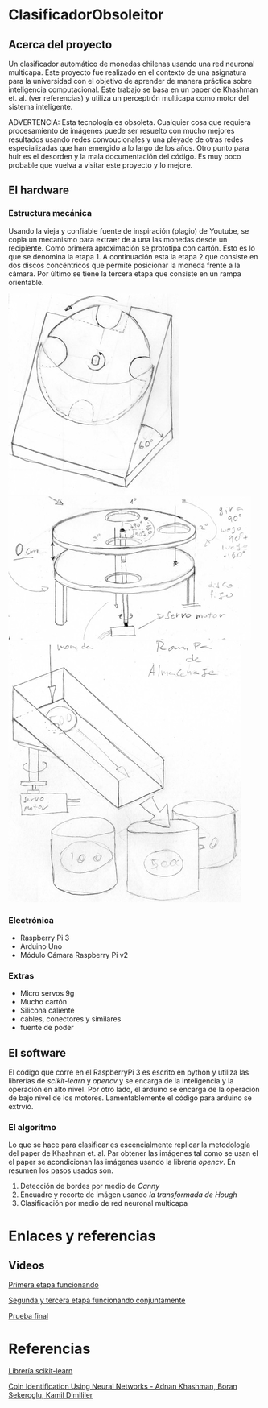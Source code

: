 # ClasificadorObsoleitor

## Acerca del proyecto

Un clasificador automático de monedas chilenas usando una red neuronal multicapa. Este proyecto fue realizado en el contexto de una asignatura para la universidad con el objetivo de aprender de manera práctica sobre inteligencia computacional. Este trabajo se basa en un paper de Khashman et. al. (ver referencias) y utiliza un perceptrón multicapa como motor del sistema inteligente.

ADVERTENCIA: Esta tecnología es obsoleta. Cualquier cosa que requiera procesamiento de imágenes puede ser resuelto con mucho mejores resultados usando redes convoucionales y una pléyade de otras redes especializadas que han emergido a lo largo de los años. Otro punto para huir es el desorden y la mala documentación del código. Es muy poco probable que vuelva a visitar este proyecto y lo mejore.

## El hardware

### Estructura mecánica
Usando la vieja y confiable fuente de inspiración (plagio) de Youtube, se copia un mecanismo para extraer de a una las monedas desde un recipiente. Como primera aproximación se prototipa con cartón. Esto es lo que se denomina la etapa 1. A continuación esta la etapa 2 que consiste en dos discos concéntricos que permite posicionar la moneda frente a la cámara. Por último se tiene la tercera etapa que consiste en un rampa orientable.

![alt text](imgs/Etapa1.jpg "Primera etapa")
![alt text](imgs/Etapa2.jpg "Segunda etapa")
![alt text](imgs/Rampa.jpg "Tercera etapa")

### Electrónica

+ Raspberry Pi 3
+ Arduino Uno
+ Módulo Cámara Raspberry Pi v2

### Extras

+ Micro servos 9g
+ Mucho cartón
+ Silicona caliente
+ cables, conectores y similares
+ fuente de poder


## El software

El código que corre en el RaspberryPi 3 es escrito en python y utiliza las librerías de *scikit-learn* y *opencv* y se encarga de la inteligencia y la operación en alto nivel. Por otro lado, el arduino se encarga de la operación de bajo nivel de los motores. Lamentablemente el código para arduino se extrvió.

### El algoritmo

Lo que se hace para clasificar es escencialmente replicar la metodología del paper de Khashnan et. al. Par obtener las imágenes tal como se usan el el paper se acondicionan las imágenes usando la librería *opencv*. En resumen los pasos usados son.

1. Detección de bordes por medio de *Canny*
2. Encuadre y recorte de imágen usando *la transformada de Hough*
3. Clasificación por medio de red neuronal multicapa

# Enlaces y referencias

## Videos
[Primera etapa funcionando](https://youtu.be/b-e9ZDQvpNs)

[Segunda y tercera etapa funcionando conjuntamente](https://youtu.be/b-e9ZDQvpNs)

[Prueba final](https://youtu.be/b-e9ZDQvpNs)

# Referencias
[Librería scikit-learn](https://scikit-learn.org/stable/index.html)

[Coin Identification Using Neural Networks - Adnan Khashman, Boran Sekeroglu, Kamil Dimililer](https://pdfs.semanticscholar.org/c872/97c158b1e0d4af8889a25e6a06d6305134d1.pdf) 
